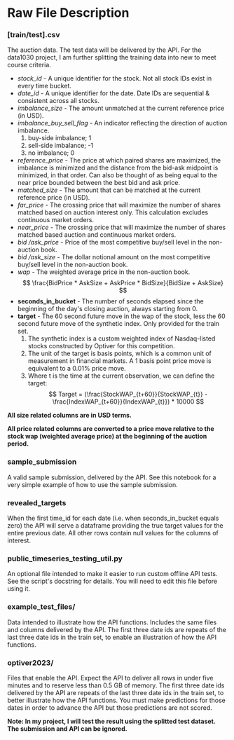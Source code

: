 # Raw File Description

### [train/test].csv 
The auction data. The test data will be delivered by the API. For the data1030 project, I am further splitting the training data into new to meet course criteria.

- *stock_id* - A unique identifier for the stock. Not all stock IDs exist in every time bucket.
- *date_id* - A unique identifier for the date. Date IDs are sequential & consistent across all stocks.
- *imbalance_size* - The amount unmatched at the current reference price (in USD).
- *imbalance_buy_sell_flag* - An indicator reflecting the direction of auction imbalance.
  1. buy-side imbalance; 1
  2. sell-side imbalance; -1
  3. no imbalance; 0
- *reference_price* - The price at which paired shares are maximized, the imbalance is minimized and the distance from the bid-ask midpoint is minimized, in that order. Can also be thought of as being equal to the near price bounded between the best bid and ask price.
- *matched_size* - The amount that can be matched at the current reference price (in USD).
- *far_price* - The crossing price that will maximize the number of shares matched based on auction interest only. This calculation excludes continuous market orders.
- *near_price* - The crossing price that will maximize the number of shares matched based auction and continuous market orders.
- *bid /ask_price* - Price of the most competitive buy/sell level in the non-auction book.
- *bid /ask_size* - The dollar notional amount on the most competitive buy/sell level in the non-auction book.
- *wap* - The weighted average price in the non-auction book. 
  $$
  \frac{BidPrice * AskSize + AskPrice * BidSize}{BidSize + AskSize}
  $$
- **seconds_in_bucket** - The number of seconds elapsed since the beginning of the day's closing auction, always starting from 0.
- **target** - The 60 second future move in the wap of the stock, less the 60 second future move of the synthetic index. Only provided for the train set.
  1. The synthetic index is a custom weighted index of Nasdaq-listed stocks constructed by Optiver for this competition.
  2. The unit of the target is basis points, which is a common unit of measurement in financial markets. A 1 basis point price move is equivalent to a 0.01% price move.
  3. Where t is the time at the current observation, we can define the target:
     $$
     Target = (\frac{StockWAP_{t+60}}{StockWAP_{t}} -  \frac{IndexWAP_{t+60}}{IndexWAP_{t}}) * 10000
     $$

**All size related columns are in USD terms.**

**All price related columns are converted to a price move relative to the stock wap (weighted average price) at the beginning of the auction period.**

### sample_submission 
A valid sample submission, delivered by the API. See this notebook for a very simple example of how to use the sample submission.

### revealed_targets 
When the first time_id for each date (i.e. when seconds_in_bucket equals zero) the API will serve a dataframe providing the true target values for the entire previous date. All other rows contain null values for the columns of interest.

### public_timeseries_testing_util.py 
An optional file intended to make it easier to run custom offline API tests. See the script's docstring for details. You will need to edit this file before using it.

### example_test_files/ 
Data intended to illustrate how the API functions. Includes the same files and columns delivered by the API. The first three date ids are repeats of the last three date ids in the train set, to enable an illustration of how the API functions.

### optiver2023/ 
Files that enable the API. Expect the API to deliver all rows in under five minutes and to reserve less than 0.5 GB of memory. The first three date ids delivered by the API are repeats of the last three date ids in the train set, to better illustrate how the API functions. You must make predictions for those dates in order to advance the API but those predictions are not scored.

**Note: In my project, I will test the result using the splitted test dataset. The submission and API can be ignored.**